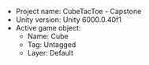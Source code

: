 <!-- UNITY CODE ASSIST INSTRUCTIONS START -->
- Project name: CubeTacToe - Capstone
- Unity version: Unity 6000.0.40f1
- Active game object:
  - Name: Cube
  - Tag: Untagged
  - Layer: Default
<!-- UNITY CODE ASSIST INSTRUCTIONS END -->